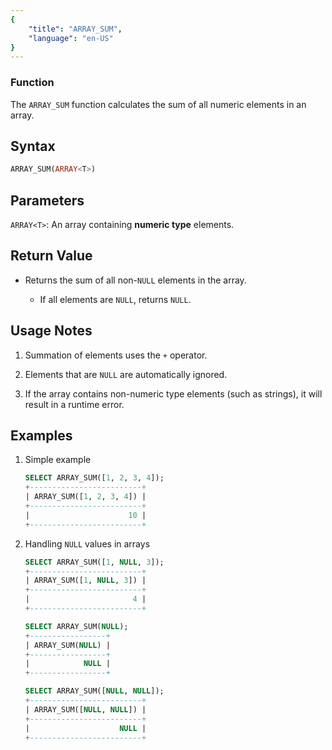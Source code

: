 ```yaml
---
{
    "title": "ARRAY_SUM",
    "language": "en-US"
}
---
```


### Function

The `ARRAY_SUM` function calculates the sum of all numeric elements in an array.

## Syntax

```SQL
ARRAY_SUM(ARRAY<T>)
```

## Parameters

`ARRAY<T>`: An array containing **numeric type** elements.

## Return Value

- Returns the sum of all non-`NULL` elements in the array.

    - If all elements are `NULL`, returns `NULL`.

## Usage Notes

1. Summation of elements uses the `+` operator.

2. Elements that are `NULL` are automatically ignored.

3. If the array contains non-numeric type elements (such as strings), it will result in a runtime error.

## Examples

1. Simple example

    ```SQL
    SELECT ARRAY_SUM([1, 2, 3, 4]);
    +-------------------------+
    | ARRAY_SUM([1, 2, 3, 4]) |
    +-------------------------+
    |                      10 |
    +-------------------------+
    ```

2. Handling `NULL` values in arrays

    ```SQL
    SELECT ARRAY_SUM([1, NULL, 3]); 
    +-------------------------+
    | ARRAY_SUM([1, NULL, 3]) |
    +-------------------------+
    |                       4 |
    +-------------------------+

    SELECT ARRAY_SUM(NULL);
    +-----------------+
    | ARRAY_SUM(NULL) |
    +-----------------+
    |            NULL |
    +-----------------+

    SELECT ARRAY_SUM([NULL, NULL]); 
    +-------------------------+
    | ARRAY_SUM([NULL, NULL]) |
    +-------------------------+
    |                    NULL |
    +-------------------------+
    ```
